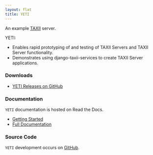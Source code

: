 ```yaml
---
layout: flat
title: YETI
---
```


An example [TAXII](http://taxiiproject.github.io/releases/) server.

YETI:

* Enables rapid prototyping of and testing of TAXII Servers and TAXII Server functionality.
* Demonstrates using django-taxii-services to create TAXII Server applications.

### Downloads

* [YETI Releases on GitHub](https://github.com/TAXIIProject/yeti/releases)

### Documentation

`YETI` documentation is hosted on Read the Docs.

* [Getting Started](http://yeti.readthedocs.org/en/latest/getting_started.html)
* [Full Documentation](http://yeti.readthedocs.org/en/latest/)

### Source Code

`YETI` development occurs on [GitHub](https://github.com/TAXIIProject/yeti).
